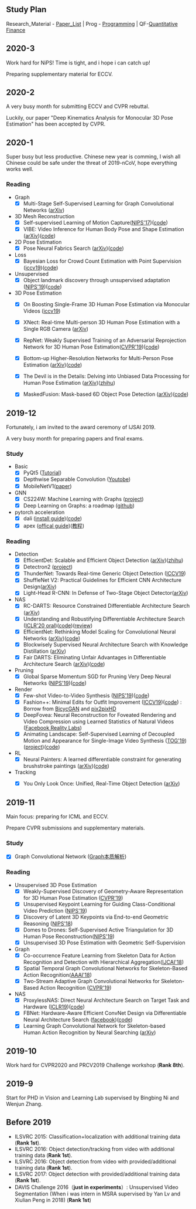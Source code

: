## Study Plan
Research_Material - [Paper_List](topics/Paper_List.md) | Prog - [Programming](topics/programming.md)
| QF-[Quantitative Finance](topics/quantitative_finace.md)

## 2020-3
Work hard for NiPS! Time is tight, and i hope i can catch up!

Preparing supplementary material for ECCV.

## 2020-2
A very busy month for submitting ECCV and CVPR rebuttal. 

Luckily, our paper "Deep Kinematics Analysis for Monocular 3D Pose Estimation" has been accepted by CVPR. 


## 2020-1
Super busy but less productive. Chinese new year is comming, I wish all Chinese could be safe under the threat of 2019-nCoV, hope everything works well.

### Reading
* Graph
    * [x] Multi-Stage Self-Supervised Learning for Graph Convolutional Networks ([arXiv](https://arxiv.org/pdf/1902.11038.pdf))
* 3D Mesh Reconstruction
    * [x] Self-supervised Learning of Motion Capture([NIPS'17](http://papers.nips.cc/paper/7108-self-supervised-learning-of-motion-capture.pdf))([code](https://github.com/htung0101/3d_smpl))
    * [x] VIBE: Video Inference for Human Body Pose and Shape Estimation ([arXiv](https://arxiv.org/pdf/1912.05656v1.pdf))([code](https://github.com/mkocabas/VIBE))
* 2D Pose Estimation
    * [x] Pose Neural Fabrics Search ([arXiv](https://arxiv.org/pdf/1909.07068.pdf))([code](https://github.com/yangsenius/PoseNFS))
* Loss
    * [x] Bayesian Loss for Crowd Count Estimation with Point Supervision ([iccv19](https://arxiv.org/abs/1908.03684))([code](https://github.com/ZhihengCV/Bayesian-Crowd-Counting))
* Unsupervised
    * [x] Object landmark discovery through unsupervised adaptation ([NIPS'19](https://papers.nips.cc/paper/9505-object-landmark-discovery-through-unsupervised-adaptation.pdf))([code](https://github.com/ESanchezLozano/SAIC-Unsupervised-landmark-detection-NeurIPS2019))
    
* 3D Pose Estimation
    * [X] On Boosting Single-Frame 3D Human Pose Estimation via Monocular Videos ([iccv19](http://openaccess.thecvf.com/content_ICCV_2019/papers/Li_On_Boosting_Single-Frame_3D_Human_Pose_Estimation_via_Monocular_Videos_ICCV_2019_paper.pdf))
    * [x] XNect: Real-time Multi-person 3D Human Pose Estimation with a Single RGB Camera ([arXiv](https://arxiv.org/abs/1907.00837))
    * [x] RepNet: Weakly Supervised Training of an Adversarial Reprojection Network for 3D Human Pose Estimation([CVPR'19](http://openaccess.thecvf.com/content_CVPR_2019/papers/Wandt_RepNet_Weakly_Supervised_Training_of_an_Adversarial_Reprojection_Network_for_CVPR_2019_paper.pdf))([code](https://github.com/bastianwandt/RepNet))
    * [x] Bottom-up Higher-Resolution Networks for Multi-Person Pose Estimation ([arXiv](https://arxiv.org/abs/1908.10357))([code](https://github.com/HRNet/Higher-HRNet-Human-Pose-Estimation))
    * [x] The Devil is in the Details: Delving into Unbiased Data Processing for Human Pose Estimation ([arXiv](https://arxiv.org/abs/1911.07524))([zhihu](https://zhuanlan.zhihu.com/p/92525039))
    * [x] MaskedFusion: Mask-based 6D Object Pose Detection ([arXiv](https://arxiv.org/abs/1911.07771))([code](https://github.com/kroglice/MaskedFusion))   


## 2019-12
Fortunately, i am invited to the award ceremony of IJSAI 2019.

A very busy month for preparing papers and final exams.

### Study
* Basic
    * [x] PyQt5 ([Tutorial](https://build-system.fman.io/pyqt5-tutorial))
    * [X] Depthwise Separable Convolution ([Youtobe](https://www.youtube.com/watch?v=T7o3xvJLuHk))
    * [x] MobileNetV1([paper](https://arxiv.org/abs/1704.04861))
* GNN
    * [x] CS224W: Machine Learning with Graphs ([project](http://web.stanford.edu/class/cs224w/))
    * [X] Deep Learning on Graphs: a roadmap ([github](https://github.com/guillaumejaume/graph-neural-networks-roadmap))
* pytorch acceleration
    * [x] dali ([install guide](https://docs.nvidia.com/deeplearning/sdk/dali-developer-guide/docs/installation.html))([code](https://github.com/NVIDIA/DALI))
    * [x] apex ([offical guide](https://nvidia.github.io/apex/index.html))([教程](https://chenyue.top/2019/05/21/%E5%B7%A5%E7%A8%8B-%E4%BA%94-apex%E6%B7%B7%E5%90%88%E7%B2%BE%E5%BA%A6%E5%8A%A0%E9%80%9F/))

### Reading

* Detection
    * [x] EfficientDet: Scalable and Efficient Object Detection ([arXiv](https://arxiv.org/abs/1911.09070))([zhihu](https://zhuanlan.zhihu.com/p/93241232))
    * [x] Detectron2 ([project](https://github.com/facebookresearch/detectron2))
    * [x] ThunderNet: Towards Real-time Generic Object Detection ([ICCV19](https://arxiv.org/pdf/1903.11752.pdf))
    * [x] ShuffleNet V2: Practical Guidelines for Efficient CNN Architecture Design([arXiv](https://arxiv.org/pdf/1807.11164.pdf))
    * [x] Light-Head R-CNN: In Defense of Two-Stage Object Detector([arXiv](https://arxiv.org/pdf/1711.07264.pdf))
* NAS
    * [x] RC-DARTS: Resource Constrained Differentiable Architecture Search ([arXiv](https://arxiv.org/abs/1912.12814))
    * [x] Understanding and Robustifying Differentiable Architecture Search ([ICLR'20 oral](https://openreview.net/pdf?id=H1gDNyrKDS))([code](https://github.com/MetaAnonym/RobustDARTS))([review](https://openreview.net/forum?id=H1gDNyrKDS))
    * [x] EfficientNet: Rethinking Model Scaling for Convolutional Neural Networks ([arXiv](https://arxiv.org/pdf/1905.11946.pdf))([code](https://github.com/tensorflow/tpu/tree/master/models/official/efficientnet))
    * [x] Blockwisely Supervised Neural Architecture Search with Knowledge Distillation ([arXiv](https://128.84.21.199/abs/1911.13053))
    * [x] Fair DARTS: Eliminating Unfair Advantages in Differentiable Architecture Search ([arXiv](https://arxiv.org/abs/1911.12126))([code](https://github.com/xiaomi-automl/fairdarts))
* Pruning
    * [x] Global Sparse Momentum SGD for Pruning Very Deep Neural Networks ([NIPS'19](https://arxiv.org/pdf/1909.12778v3.pdf))([code](https://github.com/DingXiaoH/ACNet))
* Render
    * [x] Few-shot Video-to-Video Synthesis ([NIPS'19](https://arxiv.org/pdf/1910.12713.pdf))([code](https://github.com/NVlabs/few-shot-vid2vid))
    * [x] Fashion++: Minimal Edits for Outfit Improvement ([ICCV19](https://arxiv.org/abs/1904.09261))([code](https://github.com/facebookresearch/FashionPlus)) : Borrow from [BicycGAN](https://github.com/junyanz/BicycleGAN) and [pix2pixHD](https://github.com/NVIDIA/pix2pixHD)
    * [x] DeepFovea: Neural Reconstruction for Foveated Rendering and Video Compression using Learned Statistics of Natural Videos ([Facebook Reality Labs](https://research.fb.com/wp-content/uploads/2019/11/DeepFovea-Neural-Reconstruction-for-Foveated-Rendering-and-Video-Compression-using-Learned-Statistics-of-Natural-Videos.pdf?))
    * [x] Animating Landscape: Self-Supervised Learning of Decoupled Motion and Appearance for Single-Image Video Synthesis ([TOG'19](http://www.cgg.cs.tsukuba.ac.jp/~endo/projects/AnimatingLandscape/animating_landscape_siga19.pdf))([project](http://www.cgg.cs.tsukuba.ac.jp/~endo/projects/AnimatingLandscape/))([code](https://github.com/endo-yuki-t/Animating-Landscape))
* RL
    * [x] Neural Painters: A learned differentiable constraint for generating brushstroke paintings ([arXiv](https://arxiv.org/pdf/1904.08410v2.pdf))([code](https://github.com/reiinakano/neural-painters))
* Tracking
    * [x] You Only Look Once: Unified, Real-Time Object Detection ([arXiv](https://arxiv.org/abs/1506.02640))



## 2019-11
Main focus: preparing for ICML and ECCV.

Prepare CVPR submissions and supplementary materials.
### Study
* [X] Graph Convolutional Network ([Graph本质解析](https://www.zhihu.com/question/54504471))

### Reading
* Unsupervised 3D Pose Estimation
    * [X] Weakly-Supervised Discovery of Geometry-Aware Representation for 3D Human Pose Estimation ([CVPR'19](http://openaccess.thecvf.com/content_CVPR_2019/papers/Chen_Weakly-Supervised_Discovery_of_Geometry-Aware_Representation_for_3D_Human_Pose_Estimation_CVPR_2019_paper.pdf))
    * [X] Unsupervised Keypoint Learning for Guiding Class-Conditional Video Prediction ([NIPS'19](https://openreview.net/pdf?id=rkl-dNHl8B))
    * [X] Discovery of Latent 3D Keypoints via End-to-end Geometric Reasoning ([NIPS'18](https://arxiv.org/abs/1807.03146))
    * [X] Domes to Drones: Self-Supervised Active Triangulation for 3D Human Pose Reconstruction([NIPS'19](http://papers.nips.cc/paper/8646-domes-to-drones-self-supervised-active-triangulation-for-3d-human-pose-reconstruction.pdf))
    * [X] Unsupervised 3D Pose Estimation with Geometric Self-Supervision
* Graph
    * [X] Co-occurrence Feature Learning from Skeleton Data for Action Recognition and Detection with Hierarchical Aggregation([IJCAI'18](https://arxiv.org/abs/1804.06055))
    * [X] Spatial Temporal Graph Convolutional Networks for Skeleton-Based Action Recognition([AAAI'18](https://arxiv.org/pdf/1801.07455.pdf))
    * [X] Two-Stream Adaptive Graph Convolutional Networks for Skeleton-Based Action Recognition ([CVPR'19](https://zpascal.net/cvpr2019/Shi_Two-Stream_Adaptive_Graph_Convolutional_Networks_for_Skeleton-Based_Action_Recognition_CVPR_2019_paper.pdf))
* NAS
    * [X] ProxylessNAS: Direct Neural Architecture Search on Target Task and Hardware ([ICLR19](https://arxiv.org/pdf/1812.00332.pdf))([code](https://github.com/mit-han-lab/ProxylessNAS))
    * [X] FBNet: Hardware-Aware Efficient ConvNet Design via Differentiable Neural Architecture Search ([facebook](https://arxiv.org/abs/1812.03443))([code](https://github.com/AnnaAraslanova/FBNet))
    * [X] Learning Graph Convolutional Network for Skeleton-based Human Action Recognition by Neural Searching ([arXiv](https://arxiv.org/abs/1911.04131))

## 2019-10
Work hard for CVPR2020 and PRCV2019 Challenge workshop (**Rank 8th**).

## 2019-9
Start for PHD in Vision and Learning Lab supervised by Bingbing Ni and Wenjun Zhang.

## Before 2019
* ILSVRC 2015: Classification+localization with additional training data (**Rank 1st**). 
* ILSVRC 2016: Object detection/tracking from video with additional training data (**Rank 1st**). 
* ILSVRC 2016: Object detection from video with provided/additional training data (**Rank 1st**). 
* ILSVRC 2017: Object detection with provided/additional training data (**Rank 1st**). 
* DAVIS Challenge 2016（**just in experiments**）: Unsupervised Video Segmentation (When i was intern in MSRA supervised by  Yan Lv and Xiulian Peng in 2018) (**Rank 1st**)